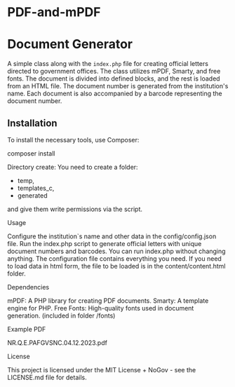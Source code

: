 # PDF-and-mPDF
# Document Generator

A simple class along with the `index.php` file for creating official letters directed to government offices. The class utilizes mPDF, Smarty, and free fonts. The document is divided into defined blocks, and the rest is loaded from an HTML file. The document number is generated from the institution's name. Each document is also accompanied by a barcode representing the document number.

## Installation

To install the necessary tools, use Composer:

composer install

Directory create: You need to create a folder: 
- temp, 
- templates_c, 
- generated

and give them write permissions via the script.

Usage

Configure the institution`s name and other data in the config/config.json file.
Run the index.php script to generate official letters with unique document numbers and barcodes.
You can run index.php without changing anything. The configuration file contains everything you need.
If you need to load data in html form, the file to be loaded is in the content/content.html folder.

Dependencies

mPDF: A PHP library for creating PDF documents.
Smarty: A template engine for PHP.
Free Fonts: High-quality fonts used in document generation. (included in folder /fonts)

Example PDF

NR.Q.E.PAFGVSNC.04.12.2023.pdf

License

This project is licensed under the MIT License + NoGov - see the LICENSE.md file for details.
